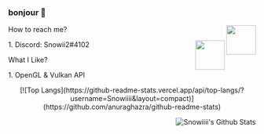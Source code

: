 ### bonjour 👋

<img width=60 align="right" src="https://toppng.com/public/uploads/thumbnail/jpg-library-on-a-call-facebook-symbols-emoticons-pinterest-emoji-talking-on-phone-11562972062hi5i79jzy6.png">

<p align="left" >How to reach me? </p>
1. Discord: Snowii2#4102

<img width=60  align="right" src="https://i.pinimg.com/originals/cb/3e/01/cb3e014d6122af3b43933bb571859ae7.png"/>


<p align="left" >What I Like? </p>
1. OpenGL & Vulkan API

<p align="center">
[![Top Langs](https://github-readme-stats.vercel.app/api/top-langs/?username=Snowiiii&layout=compact)](https://github.com/anuraghazra/github-readme-stats)
</p>

<img align="right" alt="Snowiiii's Github Stats" src="https://github-readme-stats.vercel.app/api?username=Snowiiii&show_icons=true&hide_border=true&theme=radical">
